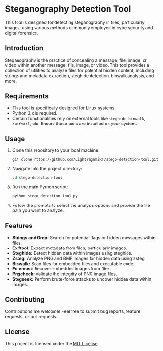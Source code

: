 # Steganography Detection Tool

This tool is designed for detecting steganography in files, particularly images, using various methods commonly employed in cybersecurity and digital forensics.

## Introduction

Steganography is the practice of concealing a message, file, image, or video within another message, file, image, or video. This tool provides a collection of utilities to analyze files for potential hidden content, including strings and metadata extraction, steghide detection, binwalk analysis, and more.

## Requirements

- This tool is specifically designed for Linux systems.
- Python 3.x is required.
- Certain functionalities rely on external tools like `steghide`, `binwalk`, `exiftool`, etc. Ensure these tools are installed on your system.

## Usage

1. Clone this repository to your local machine:

   ```bash
   git clone https://github.com/LightYagamiRT/stego-detection-tool.git
   ```

2. Navigate into the project directory:

   ```bash
   cd stego-detection-tool
   ```

3. Run the main Python script:

   ```bash
   python stego_detection_tool.py
   ```

4. Follow the prompts to select the analysis options and provide the file path you want to analyze.

## Features

- **Strings and Grep:** Search for potential flags or hidden messages within files.
- **Exiftool:** Extract metadata from files, particularly images.
- **Steghide:** Detect hidden data within images using steghide.
- **Zsteg:** Analyze PNG and BMP images for hidden data using zsteg.
- **Binwalk:** Scan files for embedded files and executable code.
- **Foremost:** Recover embedded images from files.
- **Pngcheck:** Validate the integrity of PNG image files.
- **Stegseek:** Perform brute-force attacks to uncover hidden data within images.

## Contributing

Contributions are welcome! Feel free to submit bug reports, feature requests, or pull requests.

## License

This project is licensed under the [MIT License](LICENSE).
